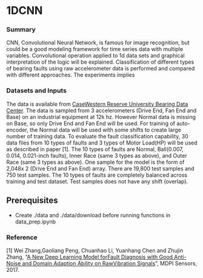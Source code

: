 # 1DCNN
### Summary

CNN, Convolutional Neural Network, is famous for image recognition, but could be a good modeling framework for time series data with multiple variables.  Convolutional operation applied to 1d data sets and graphical interpretation of the logic will be explained. Classification of different types of bearing faults using raw accelerometer data is performed and compared with different approaches. The experiments implies

### Datasets and Inputs

 The data is available from [CaseWestern Reserve University Bearing Data Center](http://csegroups.case.edu/bearingdatacenter/pages/download-data-file). The data is sampled from 3 accelerometers (Drive End, Fan End and Base) on an industrial equipment at 12k hz.  However Normal data is missing on Base, so only Drive End and Fan End will be used. For training of auto-encoder, the Normal data will be used with some shifts to create large number of training data. To evaluate the fault classification capability, 30 data files from 10 types of faults and 3 types of Motor Load(HP) will be used as described in paper [1].  The 10 types of faults are Normal, Ball(0.007, 0.014, 0.021-inch faults), Inner Race (same 3 types as above), and Outer Race (same 3 types as above). One sample for the model is the form of 2,048x 2 (Drive End and Fan End) array. There are 19,800 test samples and 750 test samples. The 10 types of faults are completely balanced across training and test dataset. Test samples does not have any shift (overlap).

## Prerequisites

- Create ./data and ./data/download before running functions in data_prep.ipynb


### Reference

[1] Wei Zhang,Gaoliang Peng, Chuanhao Li, Yuanhang Chen and Zhujin Zhang, “[A New Deep Learning Model forFault Diagnosis with Good Anti-Noise and Domain Adaption Ability on RawVibration Signals](http://www.mdpi.com/1424-8220/17/2/425)”, MDPI Sensors, 2017.